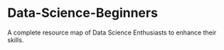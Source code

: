 # Data-Science-Beginners
A complete resource map of Data Science Enthusiasts to enhance their skills.
